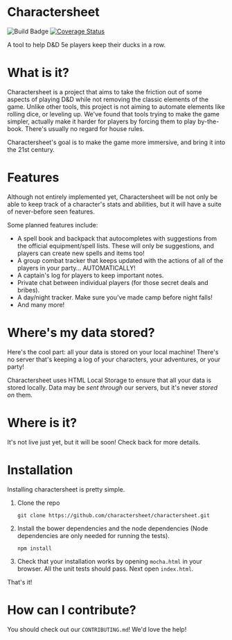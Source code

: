 # Charactersheet

![Build Badge](https://travis-ci.org/charactersheet/charactersheet.svg)
[![Coverage
Status](https://coveralls.io/repos/charactersheet/charactersheet/badge.svg?branch=master&service=github)](https://coveralls.io/github/charactersheet/charactersheet?branch=master)

A tool to help D&D 5e players keep their ducks in a row. 

What is it?
===========

Charactersheet is a project that aims to take the friction out of some aspects of playing D&D while not removing the classic elements of the game. Unlike other tools, this project is not aiming to automate elements like rolling dice, or leveling up. We've found that tools trying to make the game simpler, actually make it harder for players by forcing them to play by-the-book. There's usually no regard for house rules. 

Charactersheet's goal is to make the game more immersive, and bring it into the 21st century.

Features
========

Although not entirely implemented yet, Charactersheet will be not only be able to keep track of a character's stats and abilities, but it will have a suite of never-before seen features.

Some planned features include:

- A spell book and backpack that autocompletes with suggestions from the official equipment/spell lists. These will only be suggestions, and players can create new spells and items too!
- A group combat tracker that keeps updated with the actions of all of the players in your party… AUTOMATICALLY!
- A captain's log for players to keep important notes.
- Private chat between individual players (for those secret deals and bribes).
- A day/night tracker. Make sure you've made camp before night falls!
- And many more!

Where's my data stored?
=======================

Here's the cool part: all your data is stored on your local machine! There's no server that's keeping a log of your characters, your adventures, or your party! 

Charactersheet uses HTML Local Storage to ensure that all your data is stored locally. Data may be *sent through* our servers, but it's never *stored on* them.

Where is it?
============

It's not live just yet, but it will be soon! Check back for more details.

Installation
============

Installing charactersheet is pretty simple. 

1. Clone the repo 
    
    `git clone https://github.com/charactersheet/charactersheet.git`

2. Install the bower dependencies and the node dependencies (Node dependencies
   are only needed for running the tests).

	`npm install`

3. Check that your installation works by opening `mocha.html` in your browser.
   All the unit tests should pass. Next open `index.html`. 

That's it!

How can I contribute?
=====================

You should check out our `CONTRIBUTING.md`! We'd love the help! 
